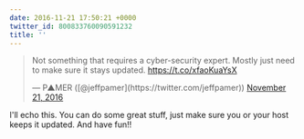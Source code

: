 ```yaml
---
date: 2016-11-21 17:50:21 +0000
twitter_id: 800833760090591232
title: ''
---
```


<blockquote class="twitter-tweet"><p lang="en" dir="ltr">Not something that requires a cyber-security expert. Mostly just need to make sure it stays updated. <a href="https://t.co/xfaoKuaYsX">https://t.co/xfaoKuaYsX</a></p>&mdash; P▲MER ([@jeffpamer](https://twitter.com/jeffpamer)) <a href="https://twitter.com/jeffpamer/status/800833210213023747?ref_src=twsrc%5Etfw">November 21, 2016</a></blockquote>
<script async src="https://platform.twitter.com/widgets.js" charset="utf-8"></script>

I'll echo this. You can do some great stuff, just make sure you or your host keeps it updated. And have fun!!
